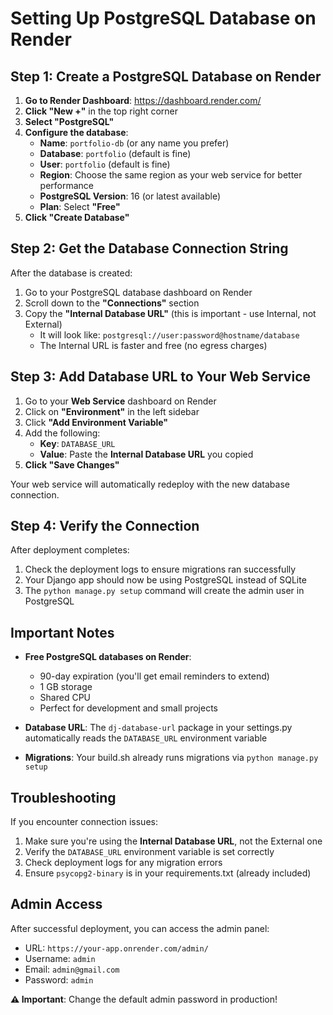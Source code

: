 # Setting Up PostgreSQL Database on Render

## Step 1: Create a PostgreSQL Database on Render

1. **Go to Render Dashboard**: https://dashboard.render.com/
2. **Click "New +"** in the top right corner
3. **Select "PostgreSQL"**
4. **Configure the database**:
   - **Name**: `portfolio-db` (or any name you prefer)
   - **Database**: `portfolio` (default is fine)
   - **User**: `portfolio` (default is fine)
   - **Region**: Choose the same region as your web service for better performance
   - **PostgreSQL Version**: 16 (or latest available)
   - **Plan**: Select **"Free"**
5. **Click "Create Database"**

## Step 2: Get the Database Connection String

After the database is created:

1. Go to your PostgreSQL database dashboard on Render
2. Scroll down to the **"Connections"** section
3. Copy the **"Internal Database URL"** (this is important - use Internal, not External)
   - It will look like: `postgresql://user:password@hostname/database`
   - The Internal URL is faster and free (no egress charges)

## Step 3: Add Database URL to Your Web Service

1. Go to your **Web Service** dashboard on Render
2. Click on **"Environment"** in the left sidebar
3. Click **"Add Environment Variable"**
4. Add the following:
   - **Key**: `DATABASE_URL`
   - **Value**: Paste the **Internal Database URL** you copied
5. **Click "Save Changes"**

Your web service will automatically redeploy with the new database connection.

## Step 4: Verify the Connection

After deployment completes:

1. Check the deployment logs to ensure migrations ran successfully
2. Your Django app should now be using PostgreSQL instead of SQLite
3. The `python manage.py setup` command will create the admin user in PostgreSQL

## Important Notes

- **Free PostgreSQL databases on Render**:
  - 90-day expiration (you'll get email reminders to extend)
  - 1 GB storage
  - Shared CPU
  - Perfect for development and small projects

- **Database URL**: The `dj-database-url` package in your settings.py automatically reads the `DATABASE_URL` environment variable

- **Migrations**: Your build.sh already runs migrations via `python manage.py setup`

## Troubleshooting

If you encounter connection issues:

1. Make sure you're using the **Internal Database URL**, not the External one
2. Verify the `DATABASE_URL` environment variable is set correctly
3. Check deployment logs for any migration errors
4. Ensure `psycopg2-binary` is in your requirements.txt (already included)

## Admin Access

After successful deployment, you can access the admin panel:
- URL: `https://your-app.onrender.com/admin/`
- Username: `admin`
- Email: `admin@gmail.com`
- Password: `admin`

**⚠️ Important**: Change the default admin password in production!
